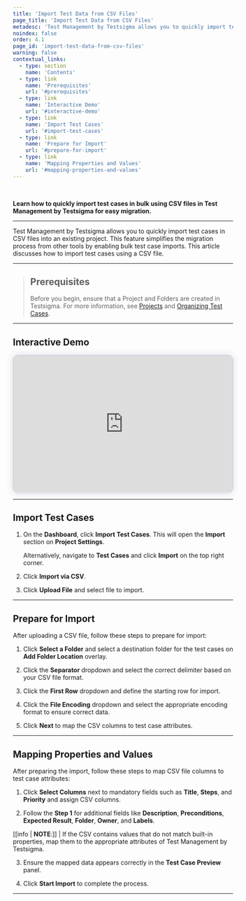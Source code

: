 ```yaml
---
title: 'Import Test Data from CSV Files'
page_title: 'Import Test Data from CSV Files'
metadesc: 'Test Management by Testsigma allows you to quickly import test cases in CSV files into an existing project. This feature streamlines test case migration and bulk additions'
noindex: false
order: 4.1
page_id: 'import-test-data-from-csv-files'
warning: false
contextual_links:
  - type: section
    name: 'Contents'
  - type: link
    name: 'Prerequisites'
    url: '#prerequisites'
  - type: link
    name: 'Interactive Demo'
    url: '#interactive-demo'
  - type: link
    name: 'Import Test Cases'
    url: '#import-test-cases'
  - type: link
    name: 'Prepare for Import'
    url: '#prepare-for-import'
  - type: link
    name: 'Mapping Properties and Values'
    url: '#mapping-properties-and-values'
---
```


<br>

**Learn how to quickly import test cases in bulk using CSV files in Test Management by Testsigma for easy migration.**

---

Test Management by Testsigma allows you to quickly import test cases in CSV files into an existing project. This feature simplifies the migration process from other tools by enabling bulk test case imports. This article discusses how to import test cases using a CSV file.

---

> ## **Prerequisites**
>
> Before you begin, ensure that a Project and Folders are created in Testsigma. For more information, see [Projects](https://testsigma.com/docs/test-management/projects/manage-projects/) and [Organizing Test Cases](https://testsigma.com/docs/test-management/test-cases/folders/).

---

## **Interactive Demo**

<div>
  <script async src="https://js.storylane.io/js/v2/storylane.js"></script>
  <div class="sl-embed" style="position:relative;padding-bottom:calc(57.41% + 25px);width:100%;height:0;transform:scale(1)">
    <iframe loading="lazy" class="sl-demo" src="https://app.storylane.io/demo/nn9ojxhjufr3?embed=inline" name="sl-embed" allow="fullscreen" allowfullscreen style="position:absolute;top:0;left:0;width:100%!important;height:100%!important;border:1px solid rgba(63,95,172,0.35);box-shadow: 0px 0px 18px rgba(26, 19, 72, 0.15);border-radius:10px;box-sizing:border-box;"></iframe>
  </div>
</div>

---

## **Import Test Cases**

1. On the **Dashboard**, click **Import Test Cases**. This will open the **Import** section on **Project Settings**.

   Alternatively, navigate to **Test Cases** and click **Import** on the top right corner.

2. Click **Import via CSV**.

3. Click **Upload File** and select file to import.

---

## **Prepare for Import**

After uploading a CSV file, follow these steps to prepare for import:

1. Click **Select a Folder** and select a destination folder for the test cases on **Add Folder Location** overlay.

2. Click the **Separator** dropdown and select the correct delimiter based on your CSV file format.

3. Click the **First Row** dropdown and define the starting row for import.

4. Click the **File Encoding** dropdown and select the appropriate encoding format to ensure correct data.

5. Click **Next** to map the CSV columns to test case attributes.

---

## **Mapping Properties and Values**

After preparing the import, follow these steps to map CSV file columns to test case attributes:

1. Click **Select Columns** next to mandatory fields such as **Title**, **Steps**, and **Priority** and assign CSV columns.

2. Follow the **Step 1** for additional fields like **Description**, **Preconditions**, **Expected Result**, **Folder**, **Owner**, and **Labels**.

[[info | **NOTE**:]]
| If the CSV contains values that do not match built-in properties, map them to the appropriate attributes of Test Management by Testsigma.

3. Ensure the mapped data appears correctly in the **Test Case Preview** panel.

4. Click **Start Import** to complete the process.

---
